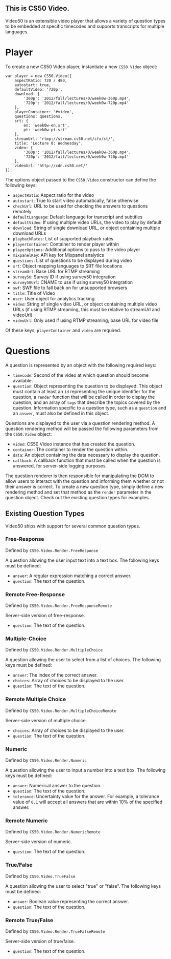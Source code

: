 This is CS50 Video.
---

Video50 is an extensible video player that allows a variety of question types to be embedded at specific timecodes and supports transcripts for multiple languages.

# Player

To create a new CS50 Video player, instantiate a new `CS50.Video` object:

    var player = new CS50.Video({
        aspectRatio: 720 / 480,
        autostart: true,
        defaultVideo: '720p',
        download: {
            '360p': '2012/fall/lectures/0/week0w-360p.mp4',
            '720p': '2012/fall/lectures/0/week0w-720p.mp4'
        },
        playerContainer: '#video',
        questions: questions,
        srt: {
            en: 'week0w-en.srt',
            pt: 'week0w-pt.srt'
        },
        streamUrl: 'rtmp://stream.cs50.net/cfx/st/',
        title: 'Lecture 0: Wednesday',
        video: {
            '360p': '2012/fall/lectures/0/week0w-360p.mp4',
            '720p': '2012/fall/lectures/0/week0w-720p.mp4'
        },
        videoUrl: 'http://cdn.cs50.net/'
    });

The options object passed to the `CS50.Video` constructor can define the following keys:

* `aspectRatio`: Aspect ratio for the video
* `autostart`: True to start video automatically, false otherwise
* `checkUrl`: URL to be used for checking the answers to questions remotely
* `defaultLanguage`: Default language for transcript and subtitles
* `defaultVideo`: If using multiple video URLs, the video to play by default
* `download`: String of single download URL, or object containing multiple download URLs
* `playbackRates`: List of supported playback rates
* `playerContainer`: Container to render player within
* `playerOptions`: Additional options to pass to the video player
* `mixpanelKey`: API key for Mixpanel analytics
* `questions`: List of questions to be displayed during video
* `srt`: Object mapping languages to SRT file locations
* `streamUrl`: Base URL for RTMP streaming
* `survey50`: Survey ID if using survey50 integration
* `survey50Url`: CNAME to use if using survey50 integration
* `swf`: SWF file to fall back on for unsupported browsers
* `title`: Title of Video
* `user`: User object for analytics tracking
* `video`: String of single video URL, or object containing multiple video URLs (if using RTMP streaming, this must be relative to streamUrl and videoUrl)
* `videoUrl`: Only used if using RTMP streaming; base URL for video file

Of these keys, `playerContainer` and `video` are required.

# Questions

A question is represented by an object with the following required keys:

* `timecode`: Second of the video at which question should become available.
* `question`: Object representing the question to be displayed. This object must contain at least an `id` representing the unique identifier for the question, a `render` function that will be called in order to display the question, and an array of `tags` that describe the topics covered by the question. Information specific to a question type, such as a `question` and an `answer`, must also be defined in this object.

Questions are displayed to the user via a question rendering method. A question rendering method will be passed the following parameters from the `CS50.Video` object:

* `video`: CS50 Video instance that has created the question.
* `container`: The container to render the question within.
* `data`: An object containing the data necessary to display the question.
* `callback`: A callback function that must be called when the question is answered, for server-side logging purposes.

The question renderer is then responsible for manipulating the DOM to allow users to interact with the question and informing them whether or not their answer is correct. To create a new question type, simply define a new rendering method and set that method as the `render` parameter in the question object. Check out the existing question types for examples.

## Existing Question Types

Video50 ships with support for several common question types.

### Free-Response

Defined by `CS50.Video.Render.FreeResponse`

A question allowing the user input text into a text box. The following keys must be defined:

* `answer`: A regular expression matching a correct answer.
* `question`: The text of the question.

### Remote Free-Response

Defined by `CS50.Video.Render.FreeResponseRemote`

Server-side version of free-response.

* `question`: The text of the question.

### Multiple-Choice

Defined by `CS50.Video.Render.MultipleChoice`

A question allowing the user to select from a list of choices. The following keys must be defined:

* `answer`: The index of the correct answer.
* `choices`: Array of choices to be displayed to the user.
* `question`: The text of the question.

### Remote Multiple Choice

Defined by `CS50.Video.Render.MultipleChoiceRemote`

Server-side version of multiple choice.

* `choices`: Array of choices to be displayed to the user.
* `question`: The text of the question.

### Numeric

Defined by `CS50.Video.Render.Numeric`

A question allowing the user to input a number into a text box. The following keys must be defined:

* `answer`: Numerical answer to the question.
* `question`: The text of the question.
* `tolerance`: Uncertainty value for the answer. For example, a tolerance value of `0.1` will accept all answers that are within 10% of the specified answer.

### Remote Numeric

Defined by `CS50.Video.Render.NumericRemote`

Server-side version of numeric.

* `question`: The text of the question.

### True/False

Defined by `CS50.Video.TrueFalse`

A question allowing the user to select "true" or "false". The following keys must be defined:

* `answer`: Boolean value representing the correct answer.
* `question`: The text of the question.

### Remote True/False

Defined by `CS50.Video.Render.TrueFalseRemote`

Server-side version of true/false.

* `question`: The text of the question.
